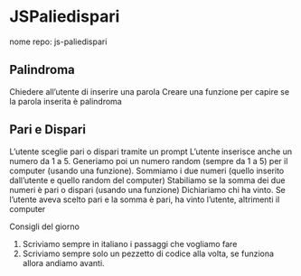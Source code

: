 # JSPaliedispari

nome repo: js-paliedispari

## Palindroma

Chiedere all’utente di inserire una parola
Creare una funzione per capire se la parola inserita è palindroma

## Pari e Dispari

L’utente sceglie pari o dispari tramite un prompt
L’utente inserisce anche un numero da 1 a 5.
Generiamo poi un numero random (sempre da 1 a 5)
per il computer (usando una funzione).
Sommiamo i due numeri
(quello inserito dall’utente e quello random del computer)
Stabiliamo se la somma dei due numeri è pari o dispari
(usando una funzione)
Dichiariamo chi ha vinto.
Se l’utente aveva scelto pari e la somma è pari, ha vinto l’utente, altrimenti il computer

Consigli del giorno

1. Scriviamo sempre in italiano i passaggi che vogliamo fare
2. Scriviamo sempre solo un pezzetto di codice alla volta, se funziona allora andiamo avanti.
